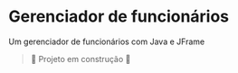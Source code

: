 # Gerenciador de funcionários 
Um gerenciador de funcionários com Java e JFrame 
> :construction: Projeto em construção :construction:
> 